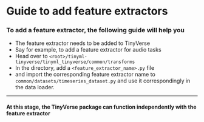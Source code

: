 # Guide to add feature extractors

### To add a feature extractor, the following guide will help you
- The feature extractor needs to be added to TinyVerse
- Say for example, to add a feature extractor for audio tasks
- Head over to `<root>/tinyml-tinyverse/tinyml_tinyverse/common/transforms`
- In the directory, add a `<feature_extractor_name>.py` file
- and import the corresponding feature extractor name to `common/datasets/timeseries_dataset.py` and use it correspondingly in the data loader.

---
#### At this stage, the TinyVerse package can function independently with the feature extractor
